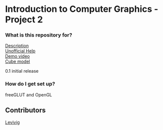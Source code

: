 # Introduction to Computer Graphics - Project 2 #


### What is this repository for? ###

[Description](https://docs.google.com/document/d/1_Ew22sPwvWJuDLyjOnq7eyufZRd2VDDkmqjIiZb69Gc/edit)  
[Unofficial Help](https://docs.google.com/document/d/1YloH1rwa6dszBuIFVxaD1R5gd0ZLlgatx6p9O7EyISk/edit)  
[Demo video](https://drive.google.com/file/d/1ckh3IDQZZi0e71DWJbf055pvuTnxzmU8/view)  
[Cube model](https://ggbm.at/R6brpCsu)  

0.1 initial release

### How do I get set up? ###

freeGLUT and OpenGL


## Contributors

[Levivig](https://twitter.com/Levivig)
